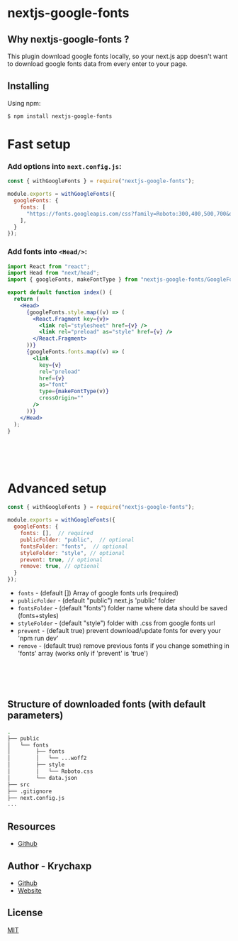 # nextjs-google-fonts

## Why nextjs-google-fonts ?

This plugin download google fonts locally, so your next.js app doesn't want to download google fonts data from every enter to your page.

## Installing

Using npm:

```
$ npm install nextjs-google-fonts
```

# Fast setup

### Add options into `next.config.js`:

```js
const { withGoogleFonts } = require("nextjs-google-fonts");

module.exports = withGoogleFonts({
  googleFonts: {
    fonts: [
      "https://fonts.googleapis.com/css?family=Roboto:300,400,500,700&display=swap",
    ], 
  }
});
```

### Add fonts into `<Head/>`:

```jsx
import React from "react";
import Head from "next/head";
import { googleFonts, makeFontType } from "nextjs-google-fonts/GoogleFonts";

export default function index() {
  return (
    <Head>
      {googleFonts.style.map((v) => (
        <React.Fragment key={v}>
          <link rel="stylesheet" href={v} />
          <link rel="preload" as="style" href={v} />
        </React.Fragment>
      ))}
      {googleFonts.fonts.map((v) => (
        <link
          key={v}
          rel="preload"
          href={v}
          as="font"
          type={makeFontType(v)}
          crossOrigin=""
        />
      ))}
    </Head>
  );
}
```

<br/>
<br/>
<br/>


# Advanced setup

```js
const { withGoogleFonts } = require("nextjs-google-fonts");

module.exports = withGoogleFonts({
  googleFonts: {
    fonts: [],  // required
    publicFolder: "public",  // optional
    fontsFolder: "fonts",  // optional
    styleFolder: "style", // optional
    prevent: true, // optional
    remove: true, // optional
  }
});
```

  - `fonts` - (default []) Array of google fonts urls (required)
  - `publicFolder` - (default "public") next.js 'public' folder
  - `fontsFolder` - (default "fonts") folder name where data should be saved (fonts+styles)
  - `styleFolder` - (default "style") folder with .css from google fonts url
  - `prevent` - (default true) prevent download/update fonts for every your 'npm run dev'
  - `remove` - (default true) remove previous fonts if you change something in 'fonts' array (works only if 'prevent' is 'true')

<br/>
<br/>
<br/>

## Structure of downloaded fonts (with default parameters)

```bash
.
├── public
│   └── fonts
│        ├── fonts
│        │   └── ...woff2
│        ├── style
│        │   └── Roboto.css
│        └── data.json
├── src
├── .gitignore
├── next.config.js
...
```

## Resources

- [Github](https://github.com/krychaxp/nextjs-google-fonts)

## Author - Krychaxp

- [Github](https://github.com/krychaxp)
- [Website](https://krychaxp.pl/?ref=nextjs-google-fonts-readme)

## License

[MIT](LICENSE)
